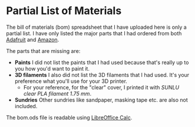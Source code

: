 # Partial List of Materials

The bill of materials (bom) spreadsheet that I have uploaded here is
only a partial list. I have only listed the major parts that I had
ordered from both [Adafruit](https://www.adafruit.com) and
[Amazon](https://www.amazon.com). 

The parts that are missing are:
* **Paints** I did not list the paints that I had used because that's really up to
you how you'd want to paint it. 
* **3D filaments** I also did not list the 3D filaments that I had used. It's your
preference what you'll use for your 3D printer. 
    * For your reference, for the "clear" cover, I printed it with
      _SUNLU clear PLA filament 1.75 mm_. 
* **Sundries** Other sundries like sandpaper, masking tape etc. are also not included.

The bom.ods file is readable using [LibreOffice Calc](http://www.libreoffice.org).





